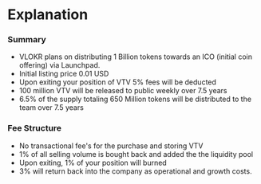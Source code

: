 # Explanation

### Summary

* VLOKR plans on distributing 1 Billion tokens towards an ICO (initial coin offering) via Launchpad.&#x20;
* Initial listing price 0.01 USD
* Upon exiting your position of VTV 5% fees will be deducted&#x20;
* 100 million VTV will be released to public weekly over 7.5 years
* 6.5% of the supply totaling 650 Million tokens will be distributed to the team over 7.5 years&#x20;

### Fee Structure

* No transactional fee's for the purchase and storing VTV
* 1% of all selling volume is bought back and added the the liquidity pool
* Upon exiting, 1% of your position will burned
* 3% will return back into the company as operational and growth costs.

